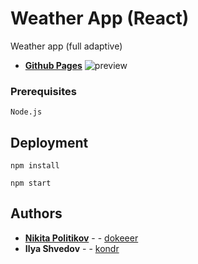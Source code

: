 # Weather App (React)
Weather app (full adaptive)
* **[Github Pages](https://dokeeer.github.io/weather-project/)** 
![preview](https://user-images.githubusercontent.com/88163502/187157362-c82eb770-8fe2-49af-9e9c-2dc43aed9639.png)



### Prerequisites


```
Node.js
```

## Deployment

```
npm install
```
```
npm start
```

## Authors

* **[Nikita Politikov](https://vk.com/nikitapolitikov)** -  - [dokeeer](https://github.com/dokeeer)
* **Ilya Shvedov** -  - [kondr](https://github.com/Kondr4589)
